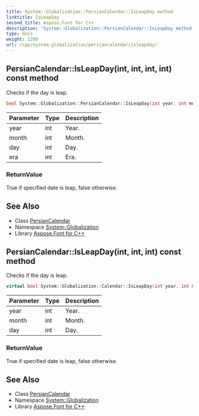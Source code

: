 ```yaml
---
title: System::Globalization::PersianCalendar::IsLeapDay method
linktitle: IsLeapDay
second_title: Aspose.Font for C++
description: 'System::Globalization::PersianCalendar::IsLeapDay method. Checks if the day is leap in C++.'
type: docs
weight: 1200
url: /cpp/system.globalization/persiancalendar/isleapday/
---
```

## PersianCalendar::IsLeapDay(int, int, int, int) const method


Checks if the day is leap.

```cpp
bool System::Globalization::PersianCalendar::IsLeapDay(int year, int month, int day, int era) const override
```


| Parameter | Type | Description |
| --- | --- | --- |
| year | int | Year. |
| month | int | Month. |
| day | int | Day. |
| era | int | Era. |

### ReturnValue

True if specified date is leap, false otherwise.

## See Also

* Class [PersianCalendar](../)
* Namespace [System::Globalization](../../)
* Library [Aspose.Font for C++](../../../)
## PersianCalendar::IsLeapDay(int, int, int) const method


Checks if the day is leap.

```cpp
virtual bool System::Globalization::Calendar::IsLeapDay(int year, int month, int day) const
```


| Parameter | Type | Description |
| --- | --- | --- |
| year | int | Year. |
| month | int | Month. |
| day | int | Day. |

### ReturnValue

True if specified date is leap, false otherwise.

## See Also

* Class [PersianCalendar](../)
* Namespace [System::Globalization](../../)
* Library [Aspose.Font for C++](../../../)
